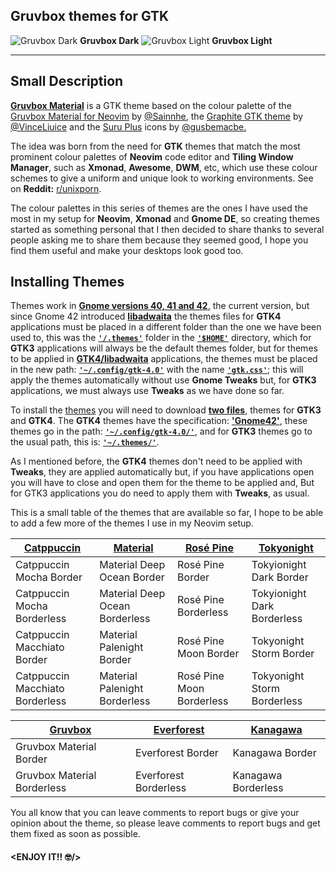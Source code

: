 ## Gruvbox themes for GTK

![Gruvbox Dark](https://github.com/Fausto-Korpsvart/Gruvbox-GTK-Theme/blob/master/screenshoots/gruvbox_dark.png)
**Gruvbox Dark**
![Gruvbox Light](https://github.com/Fausto-Korpsvart/Gruvbox-GTK-Theme/blob/master/screenshoots/gruvbox-light.png)
**Gruvbox Light**

---

## Small Description
<ins>**Gruvbox Material**</ins> is a GTK theme based on the colour palette of the [Gruvbox Material for Neovim](https://github.com/sainnhe/gruvbox-material) by [@Sainnhe](https://github.com/sainnhe), the [Graphite GTK theme](https://github.com/vinceliuice/Graphite-gtk-theme) by [@VinceLiuice](https://github.com/vinceliuice) and the [Suru Plus](https://github.com/gusbemacbe/suru-plus) icons by [@gusbemacbe.](https://github.com/gusbemacbe)

The idea was born from the need for **GTK** themes that match the most prominent colour palettes of **Neovim** code editor and **Tiling Window Manager**, such as **Xmonad**, **Awesome**, **DWM**, etc, which use these colour schemes to give a uniform and unique look to working environments. See on **Reddit:** [r/unixporn](https://www.reddit.com/r/unixporn/).

The colour palettes in this series of themes are the ones I have used the most in my setup for **Neovim**, **Xmonad** and **Gnome DE**, so creating themes started as something personal that I then decided to share thanks to several people asking me to share them because they seemed good, I hope you find them useful and make your desktops look good too.

## Installing Themes
Themes work in <ins>**Gnome versions 40, 41 and 42**,</ins> the current version, but since Gnome 42 introduced <ins>**libadwaita**</ins> the themes files for **GTK4** applications must be placed in a different folder than the one we have been used to, this was the <ins>**`'/.themes'`**</ins> folder in the <ins>**`'$HOME'`**</ins> directory, which for **GTK3** applications will always be the default themes folder, but for themes to be applied in <ins>**GTK4/libadwaita**</ins> applications, the themes must be placed in the new path: <ins>**`'~/.config/gtk-4.0'`**</ins> with the name <ins>**`'gtk.css'`**</ins>; this will apply the themes automatically without use **Gnome Tweaks** but, for **GTK3** applications, we must always use **Tweaks** as we have done so far.

To install the [themes](https://www.pling.com/u/fkorpsvart) you will need to download <ins>**two files**</ins>, themes for **GTK3** and **GTK4**.
The **GTK4** themes have the specification: <ins>**'Gnome42'**</ins>, these themes go in the path: **<ins>`'~/.config/gtk-4.0/'`</ins>**, and for **GTK3** themes go to the usual path, this is: <ins>**`'~/.themes/'`**</ins>.

As I mentioned before, the **GTK4** themes don't need to be applied with **Tweaks**, they are applied automatically but, if you have applications open you will have to close and open them for the theme to be applied and, But for GTK3 applications you do need to apply them with **Tweaks**, as usual.

This is a small table of the themes that are available so far, I hope to be able to add a few more of the themes I use in my Neovim setup.

|[Catppuccin](https://www.pling.com/p/1715554)|[Material](https://www.pling.com/p/1706139)|[Rosé Pine](https://www.pling.com/p/1810530)|[Tokyonight](https://www.pling.com/p/1681315)|
|------|-------|-------|-------|
|Catppuccin Mocha Border|Material Deep Ocean Border|Rosé Pine Border|Tokyionight Dark Border|
|Catppuccin Mocha Borderless|Material Deep Ocean Borderless|Rosé Pine Borderless|Tokyionight Dark Borderless|
|Catppuccin Macchiato Border|Material Palenight Border|Rosé Pine Moon Border|Tokyonight Storm Border|
|Catppuccin Macchiato Borderless|Material Palenight Borderless|Rosé Pine Moon Borderless|Tokyonight Storm Borderless|

|[Gruvbox](https://www.pling.com/p/1681313)|[Everforest](https://www.pling.com/p/1695467)|[Kanagawa](https://www.pling.com/p/1810560)|
|------|-------|-------|
|Gruvbox Material Border|Everforest Border|Kanagawa Border|
|Gruvbox Material Borderless|Everforest Borderless|Kanagawa Borderless| 

You all know that you can leave comments to report bugs or give your opinion about the theme, so please leave comments to report bugs and get them fixed as soon as possible.

#### **<ENJOY IT!! :nerd_face:/>**

